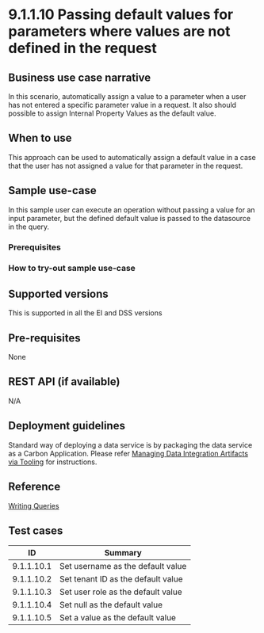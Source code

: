 # 9.1.1.10 Passing default values for parameters where values are not defined in the request

## Business use case narrative

In this scenario, automatically assign a value to a parameter when a user has not entered a specific parameter value in
a request. It also should possible to assign Internal Property Values as the default value.

## When to use
This approach can be used to automatically assign a default value in a case that the user has not assigned a value for 
that parameter in the request.

## Sample use-case
In this sample user can execute an operation without passing a value for an input parameter, but the defined default 
value is passed to the datasource in the query.

### Prerequisites

### How to try-out sample use-case

## Supported versions
This is supported in all the EI and DSS versions

## Pre-requisites
None

## REST API (if available)
N/A

## Deployment guidelines
Standard way of deploying a data service is by packaging the data service as a Carbon Application. Please refer 
[Managing Data Integration Artifacts via Tooling](https://docs.wso2.com/display/EI640/Managing+Data+Integration+Artifacts+via+Tooling) for instructions.

## Reference
[Writing Queries](https://docs.wso2.com/display/EI640/Writing+Queries)

## Test cases

|      ID       | Summary |
| ------------- | ------------- |
| 9.1.1.10.1     | Set username as the default value |
| 9.1.1.10.2     | Set tenant ID as the default value |
| 9.1.1.10.3     | Set user role as the default value |
| 9.1.1.10.4     | Set null as the default value |
| 9.1.1.10.5     | Set a value as the default value |
